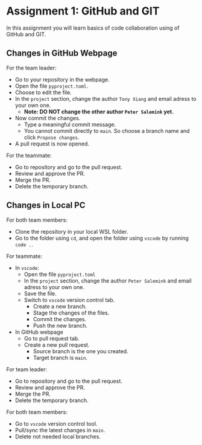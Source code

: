 # Assignment 1: GitHub and GIT

In this assignment you will learn basics of code collaboration using of GitHub and GIT.

## Changes in GitHub Webpage

For the team leader:

* Go to your repository in the webpage.
* Open the file `pyproject.toml`.
* Choose to edit the file.
* In the `project` section, change the author `Tony Xiang` and email adress to your own one.
  * **Note: DO NOT change the other author `Peter Salemink` yet.**
* Now commit the changes.
  * Type a meaningful commit message.
  * You cannot commit directly to `main`. So choose a branch name and click `Propose changes`.
* A pull request is now opened.

For the teammate:

* Go to repository and go to the pull request.
* Review and approve the PR.
* Merge the PR.
* Delete the temporary branch.


## Changes in Local PC

For both team members:

* Clone the repository in your local WSL folder.
* Go to the folder using `cd`, and open the folder using `vscode` by running `code .`.

For teammate:

* In `vscode`:
  * Open the file `pyproject.toml`
  * In the `project` section, change the author `Peter Salemink` and email adress to your own one.
  * Save the file.
  * Switch to `vscode` version control tab.
    * Create a new branch.
    * Stage the changes of the files.
    * Commit the changes.
    * Push the new branch.
* In GitHub webpage
  * Go to pull request tab.
  * Create a new pull request.
    * Source branch is the one you created.
    * Target branch is `main`.

For team leader:

* Go to repository and go to the pull request.
* Review and approve the PR.
* Merge the PR.
* Delete the temporary branch.

For both team members:

* Go to `vscode` version control tool.
* Pull/sync the latest changes in `main`.
* Delete not needed local branches.
